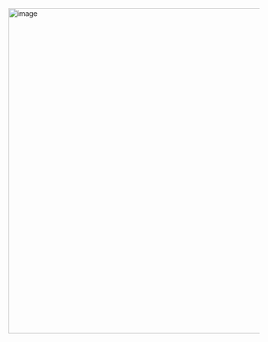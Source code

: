 <img width="653" alt="image" src="https://github.com/RevadiSundaram/ICodeThis-Projects/assets/47391816/0f2f63ef-9475-4d87-9eb5-1221f4829d79">
